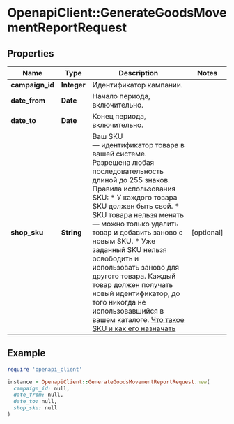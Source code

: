 # OpenapiClient::GenerateGoodsMovementReportRequest

## Properties

| Name | Type | Description | Notes |
| ---- | ---- | ----------- | ----- |
| **campaign_id** | **Integer** | Идентификатор кампании. |  |
| **date_from** | **Date** | Начало периода, включительно. |  |
| **date_to** | **Date** | Конец периода, включительно. |  |
| **shop_sku** | **String** | Ваш SKU — идентификатор товара в вашей системе.  Разрешена любая последовательность длиной до 255 знаков.  Правила использования SKU:  * У каждого товара SKU должен быть свой.  * SKU товара нельзя менять — можно только удалить товар и добавить заново с новым SKU.  * Уже заданный SKU нельзя освободить и использовать заново для другого товара. Каждый товар должен получать новый идентификатор, до того никогда не использовавшийся в вашем каталоге.  [Что такое SKU и как его назначать](https://yandex.ru/support/marketplace/assortment/add/index.html#fields)  | [optional] |

## Example

```ruby
require 'openapi_client'

instance = OpenapiClient::GenerateGoodsMovementReportRequest.new(
  campaign_id: null,
  date_from: null,
  date_to: null,
  shop_sku: null
)
```

